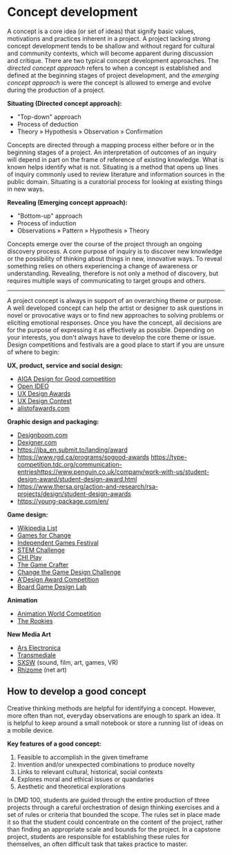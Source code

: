 # Concept development

A concept is a core idea \(or set of ideas\) that signify basic values, motivations and practices inherent in a project. A project lacking strong concept development tends to be shallow and without regard for cultural and community contexts, which will become apparent during discussion and critique. There are two typical concept development approaches. The _directed concept approach_ refers to when a concept is established and defined at the beginning stages of project development, and the _emerging concept approach_ is were the concept is allowed to emerge and evolve during the production of a project.

**Situating \(Directed concept approach\):**

* "Top-down" approach
* Process of deduction
* Theory » Hypothesis » Observation » Confirmation

Concepts are directed through a mapping process either before or in the beginning stages of a project. An interpretation of outcomes of an inquiry will depend in part on the frame of reference of existing knowledge. What is known helps identify what is not. Situating is a method that opens up lines of inquiry commonly used to review literature and information sources in the public domain. Situating is a curatorial process for looking at existing things in new ways.

**Revealing \(Emerging concept approach\):**

* "Bottom-up" approach
* Process of induction
* Observations » Pattern » Hypothesis » Theory

Concepts emerge over the course of the project through an ongoing discovery process. A core purpose of inquiry is to discover new knowledge or the possibility of thinking about things in new, innovative ways. To reveal something relies on others experiencing a change of awareness or understanding. Revealing, therefore is not only a method of discovery, but requires multiple ways of communicating to target groups and others.

---

A project concept is always in support of an overarching theme or purpose. A well developed concept can help the artist or designer to ask questions in novel or provocative ways or to find new approaches to solving problems or eliciting emotional responses. Once you have the concept, all decisions are for the purpose of expressing it as effectively as possible. Depending on your interests, you don't always have to develop the core theme or issue. Design competitions and festivals are a good place to start if you are unsure of where to begin:

**UX, product, service and social design:**

* [AIGA Design for Good competition](https://www.aiga.org/design-for-good)
* [Open IDEO](https://www.openideo.com/)
* [UX Design Awards](https://ux-design-awards.com/en/)
* [UX Design Contest](https://uxdesigncontest.com/)
* [alistofawards.com](https://www.alistofawards.com/best-student-awards-competitions)

**Graphic design and packaging:**

* [Designboom.com](https://www.designboom.com/competitions/all/)
* [Dexigner.com](https://www.dexigner.com/design-competitions)
* https://jba_en.submit.to/landing/award
* https://www.rgd.ca/programs/sogood-awards
https://type-competition.tdc.org/communication-entrieshttps://www.penguin.co.uk/company/work-with-us/student-design-award/student-design-award.html
* https://www.thersa.org/action-and-research/rsa-projects/design/student-design-awards
* https://young-package.com/en/

**Game design:**

* [Wikipedia List](https://en.wikipedia.org/wiki/Category:Video_game_development_competitions)
* [Games for Change](http://www.gamesforchange.org/studentchallenge/)
* [Independent Games Festival](http://www.igf.com/submit-your-game)
* [STEM Challenge](https://stemchallenge.org/)
* [CHI Play](https://chiplay.acm.org/2019/competition/)
* [The Game Crafter](https://www.thegamecrafter.com/contests)
* [Change the Game Design Challenge](https://play.google.com/about/changethegame/designchallenge2019/)
* [A'Design Award Competition](https://competition.adesignaward.com/competitions/videogame.html)
* [Board Game Design Lab](http://www.boardgamedesignlab.com/contest/)

**Animation**

* [Animation World Competition](https://www.awn.com/events/contests)
* [The Rookies](https://www.therookies.co/contests)

**New Media Art**

* [Ars Electronica](https://ars.electronica.art/news/en/)
* [Transmediale](https://transmediale.de/)
* [SXSW](https://www.sxsw.com/) \(sound, film, art, games, VR\)
* [Rhizome](https://rhizome.org/) \(net art\)

## How to develop a good concept

Creative thinking methods are helpful for identifying a concept. However, more often than not, everyday observations are enough to spark an idea. It is helpful to keep around a small notebook or store a running list of ideas on a mobile device.

**Key features of a good concept:**

1. Feasible to accomplish in the given timeframe
2. Invention and/or unexpected combinations to produce novelty 
3. Links to relevant cultural, historical, social contexts
4. Explores moral and ethical issues or quandaries
5. Aesthetic and theoretical explorations

In DMD 100, students are guided through the entire production of three projects through a careful orchestration of design thinking exercises and a set of rules or criteria that bounded the scope. The rules set in place made it so that the student could concentrate on the content of the project, rather than finding an appropriate scale and bounds for the project. In a capstone project, students are responsible for establishing these rules for themselves, an often difficult task that takes practice to master.

